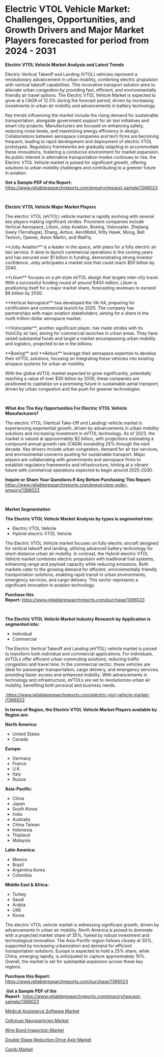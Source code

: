 <p><h1>Electric VTOL Vehicle Market: Challenges, Opportunities, and Growth Drivers and Major Market Players forecasted for period from 2024 - 2031</h1></p><p><strong>Electric VTOL Vehicle Market Analysis and Latest Trends</strong></p>
<p><p>Electric Vertical Takeoff and Landing (VTOL) vehicles represent a revolutionary advancement in urban mobility, combining electric propulsion with vertical takeoff capabilities. This innovative transport solution aims to alleviate urban congestion by providing fast, efficient, and environmentally friendly air travel options. The Electric VTOL Vehicle Market is expected to grow at a CAGR of 12.5% during the forecast period, driven by increasing investments in urban air mobility and advancements in battery technology.</p><p>Key trends influencing the market include the rising demand for sustainable transportation, alongside government support for air taxi initiatives and smart city projects. Manufacturers are focused on enhancing safety, reducing noise levels, and maximizing energy efficiency in design. Collaborations between aerospace companies and tech firms are becoming frequent, leading to rapid development and deployment of electric VTOL prototypes. Regulatory frameworks are gradually adapting to accommodate these innovations, fostering a conducive environment for market expansion. As public interest in alternative transportation modes continues to rise, the Electric VTOL Vehicle market is poised for significant growth, offering solutions to urban mobility challenges and contributing to a greener future in aviation.</p></p>
<p><strong>Get a Sample PDF of the Report:&nbsp;</strong> <a href="https://www.reliableresearchreports.com/enquiry/request-sample/1366023?utm_campaign=9&utm_medium=2&utm_source=Github&utm_content=ia&utm_term=06122024&utm_id=electric-vtol-vehicle">https://www.reliableresearchreports.com/enquiry/request-sample/1366023</a></p>
<p>&nbsp;</p>
<p><strong>Electric VTOL Vehicle Major Market Players</strong></p>
<p><p>The electric VTOL (eVTOL) vehicle market is rapidly evolving with several key players making significant strides. Prominent companies include Vertical Aerospace, Lilium, Joby Aviation, Boeing, Volocopter, Zhejiang Geely (Terrafugia), Ehang, Airbus, AeroMobil, Kitty Hawk, Moog, Bell Textron, Opener, Aston Martin, and WatFly.</p><p>**Joby Aviation** is a leader in the space, with plans for a fully electric air taxi service. It aims to launch commercial operations in the coming years and has secured over $1 billion in funding, demonstrating strong investor confidence. Joby anticipates a market size that could reach $50 billion by 2040.</p><p>**Lilium** focuses on a jet-style eVTOL design that targets inter-city travel. With a successful funding round of around $400 million, Lilium is positioning itself for a major market share, forecasting revenues to exceed $8 billion by 2030.</p><p>**Vertical Aerospace** has developed the VA-X4, preparing for certification and commercial launch by 2025. The company has partnerships with major aviation stakeholders, aiming for a share in the multi-trillion-dollar aerospace market.</p><p>**Volocopter**, another significant player, has made strides with its VoloCity air taxi, aiming for commercial launches in urban areas. They have raised substantial funds and target a market encompassing urban mobility and logistics, projected to be in the billions.</p><p>**Boeing** and **Airbus** leverage their aerospace expertise to develop their eVTOL solutions, focusing on integrating these vehicles into existing airspace systems for urban air mobility.</p><p>With the global eVTOL market expected to grow significantly, potentially reaching a value of over $30 billion by 2030, these companies are positioned to capitalize on a promising future in sustainable aerial transport, driven by urban congestion and the push for greener technologies.</p></p>
<p>&nbsp;</p>
<p><strong>What Are The Key Opportunities For Electric VTOL Vehicle Manufacturers?</strong></p>
<p><p>The electric VTOL (Vertical Take-Off and Landing) vehicle market is experiencing exponential growth, driven by advancements in urban mobility solutions and increasing investment in eVTOL technology. As of 2023, the market is valued at approximately $2 billion, with projections estimating a compound annual growth rate (CAGR) exceeding 25% through the next decade. Key drivers include urban congestion, demand for air taxi services, and environmental concerns pushing for sustainable transport. Major players are collaborating with governments and aerospace firms to establish regulatory frameworks and infrastructure, hinting at a vibrant future with commercial operations expected to begin around 2025-2030.</p></p>
<p><strong>Inquire or Share Your Questions If Any Before Purchasing This Report:</strong> <a href="https://www.reliableresearchreports.com/enquiry/pre-order-enquiry/1366023?utm_campaign=9&utm_medium=2&utm_source=Github&utm_content=ia&utm_term=06122024&utm_id=electric-vtol-vehicle">https://www.reliableresearchreports.com/enquiry/pre-order-enquiry/1366023</a></p>
<p>&nbsp;</p>
<p><strong>Market Segmentation</strong></p>
<p><strong>The Electric VTOL Vehicle Market Analysis by types is segmented into:</strong></p>
<p><ul><li>Electric VTOL Vehicle</li><li>Hybrid-electric VTOL Vehicle</li></ul></p>
<p><p>The Electric VTOL Vehicle market focuses on fully electric aircraft designed for vertical takeoff and landing, utilizing advanced battery technology for short-distance urban air mobility. In contrast, the Hybrid-electric VTOL Vehicle market combines electric propulsion with traditional fuel systems, enhancing range and payload capacity while reducing emissions. Both markets cater to the growing demand for efficient, environmentally friendly transportation solutions, enabling rapid transit in urban environments, emergency services, and cargo delivery. This sector represents a significant innovation in aviation technology.</p></p>
<p><strong>Purchase this Report:&nbsp;</strong><a href="https://www.reliableresearchreports.com/purchase/1366023?utm_campaign=9&utm_medium=2&utm_source=Github&utm_content=ia&utm_term=06122024&utm_id=electric-vtol-vehicle">https://www.reliableresearchreports.com/purchase/1366023</a></p>
<p>&nbsp;</p>
<p><strong>The Electric VTOL Vehicle Market Industry Research by Application is segmented into:</strong></p>
<p><ul><li>Individual</li><li>Commercial</li></ul></p>
<p><p>The Electric Vertical Takeoff and Landing (eVTOL) vehicle market is poised to transform both individual and commercial applications. For individuals, eVTOLs offer efficient urban commuting solutions, reducing traffic congestion and travel time. In the commercial sector, these vehicles are ideal for passenger transportation, cargo delivery, and emergency services, providing faster access and enhanced mobility. With advancements in technology and infrastructure, eVTOLs are set to revolutionize urban air mobility, benefiting both personal and business needs.</p></p>
<p><a href="https://www.reliableresearchreports.com/electric-vtol-vehicle-market-r1366023?utm_campaign=9&utm_medium=2&utm_source=Github&utm_content=ia&utm_term=06122024&utm_id=electric-vtol-vehicle">&nbsp;https://www.reliableresearchreports.com/electric-vtol-vehicle-market-r1366023</a></p>
<p><strong>In terms of Region, the Electric VTOL Vehicle Market Players available by Region are:</strong></p>
<p>
    <p> <strong> North America: </strong>
        <ul>
            <li>United States</li>
            <li>Canada</li>
        </ul>
        </p> 
    <p> <strong> Europe: </strong>
        <ul>
            <li>Germany</li>
            <li>France</li>
            <li>U.K.</li>
            <li>Italy</li>
            <li>Russia</li>
        </ul>
        </p> 
    <p> <strong> Asia-Pacific: </strong>
        <ul>
            <li>China</li>
            <li>Japan</li>
            <li>South Korea</li>
            <li>India</li>
            <li>Australia</li>
            <li>China Taiwan</li>
            <li>Indonesia</li>
            <li>Thailand</li>
            <li>Malaysia</li>
        </ul>
        </p> 
    <p> <strong> Latin America: </strong>
        <ul>
            <li>Mexico</li>
            <li>Brazil</li>
            <li>Argentina Korea</li>
            <li>Colombia</li>
        </ul>
        </p> 
    <p> <strong> Middle East & Africa: </strong>
        <ul>
            <li>Turkey</li>
            <li>Saudi</li>
            <li>Arabia</li>
            <li>UAE</li>
            <li>Korea</li>
        </ul>
    </p>
    </p>
<p><p>The electric VTOL vehicle market is witnessing significant growth, driven by advancements in urban air mobility. North America is poised to dominate with a projected market share of 35%, fueled by robust investment and technological innovation. The Asia-Pacific region follows closely at 30%, supported by increasing urbanization and demand for efficient transportation solutions. Europe is expected to hold a 25% share, while China, emerging rapidly, is anticipated to capture approximately 10%. Overall, the market is set for substantial expansion across these key regions.</p></p>
<p><strong>Purchase this Report: </strong><a href="https://www.reliableresearchreports.com/purchase/1366023?utm_campaign=9&utm_medium=2&utm_source=Github&utm_content=ia&utm_term=06122024&utm_id=electric-vtol-vehicle">https://www.reliableresearchreports.com/purchase/1366023</a></p>
<p>&nbsp;<strong>Get a Sample PDF of the Report:&nbsp;&nbsp;</strong><a href="https://www.reliableresearchreports.com/enquiry/request-sample/1366023?utm_campaign=9&utm_medium=2&utm_source=Github&utm_content=ia&utm_term=06122024&utm_id=electric-vtol-vehicle">https://www.reliableresearchreports.com/enquiry/request-sample/1366023</a></p>
<p><strong></strong></p>
<p><p><a href="https://issuu.com/reportprime-2/docs/medical-assistance-software-market-size-2030.pptx?utm_campaign=9&utm_medium=2&utm_source=Github&utm_content=ia&utm_term=06122024&utm_id=electric-vtol-vehicle">Medical Assistance Software Market</a></p><p><a href="https://www.linkedin.com/pulse/regional-segment-trends-cellulose-nanoparticles-market-n5yre?utm_campaign=9&utm_medium=2&utm_source=Github&utm_content=ia&utm_term=06122024&utm_id=electric-vtol-vehicle">Cellulose Nanoparticles Market</a></p><p><a href="https://github.com/SanjidaMahmud54/Market-Research-Report-List-1/blob/main/wire-bond-inspection-market.md?utm_campaign=9&utm_medium=2&utm_source=Github&utm_content=ia&utm_term=06122024&utm_id=electric-vtol-vehicle">Wire Bond Inspection Market</a></p><p><a href="https://issuu.com/reportprime-2/docs/double-stage-reduction-drive-axle-market-size-2030?utm_campaign=9&utm_medium=2&utm_source=Github&utm_content=ia&utm_term=06122024&utm_id=electric-vtol-vehicle">Double Stage Reduction Drive Axle Market</a></p><p><a href="https://www.linkedin.com/pulse/carob-market-insights-include-historical-trends-future-byune?utm_campaign=9&utm_medium=2&utm_source=Github&utm_content=ia&utm_term=06122024&utm_id=electric-vtol-vehicle">Carob Market</a></p></p>